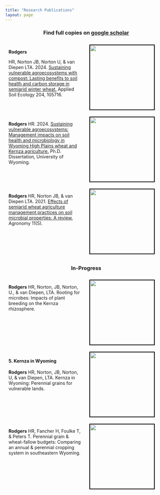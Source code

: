 ```yaml
---
title: "Research Publications"
layout: page
---
```


<!--CSS styling-->
<style>
  .side-by-side {display: flex;}
  .side-by-side > div {flex: 1;padding: 10px;}
  .image-border {border: 2px solid black;}
</style>

<style>
h1, h2, h3 {text-align: center;}
</style>

<!--Subtitle-->
### Find full copies on [google scholar](https://scholar.google.com/citations?user=https://scholar.google.com/citations?user=rK1CuzcAAAAJ&hl=en&user=rK1CuzcAAAAJ)

<!--PAPER 1: OREI-->
<div class="side-by-side"> <div>

<p style="font-weight: bold;">Rodgers</p>
HR, Norton JB, Norton U, & van Diepen LTA. 2024.  
<a target="_blank" href="https://doi.org/10.1016/j.apsoil.2024.105716">Sustaining vulnerable agroecosystems with compost: Lasting benefits to soil health and carbon storage in semiarid winter wheat.</a> 
Applied Soil Ecology 204, 105716. 

</div> <div>
<img src="/images/edited/wheat_fallow.png" width="200" class="image-border">
</div> </div>

<!--PAPER 2: Dissertation-->
<div class="side-by-side"> <div>

**Rodgers** HR. 2024. 
<a target="_blank" href="https://www.proquest.com/docview/3094699934?fromopenview=true&pq-origsite=gscholar&sourcetype=Dissertations%20&%20Theses">Sustaining vulnerable agroecosystems: Management impacts on soil health and microbiology in Wyoming High Plains wheat and Kernza agriculture.</a> 
Ph.D. Dissertation, University of Wyoming.

</div> <div>
<img src="/images/edited/measuring_plants.jpg" width="200" class="image-border">
</div> </div>

<!--PAPER 3: Review-->
<div class="side-by-side"> <div>

**Rodgers** HR, Norton JB, & van Diepen LTA. 2021. 
<a target="_blank" href=https://doi.org/10.3390/agronomy11050852>
Effects of semiarid wheat agriculture management practices on soil microbial properties: A review.</a> Agronomy 11(5). 

</div> <div>
<img src="/images/edited/ai_roots2.png" width="200" class="image-border">
</div> </div>

### In-Progress

<!--PAPER 4: Rhizosphere-->
<div class="side-by-side"> <div>

**Rodgers** HR, Norton, JB, Norton, U., & van Diepen, LTA. Rooting for microbes: Impacts of plant breeding on the Kernza rhizosphere.
  
</div> <div>
<img src="/images/edited/rhizo.jpg" width="200" class="image-border">
</div> </div>

<!--PAPER 5: Kernza Wyoming-->
<div class="side-by-side"> <div>

#### 5. Kernza in Wyoming
**Rodgers** HR, Norton, JB, Norton, U, & van Diepen, LTA. Kernza in Wyoming: Perennial grains for vulnerable lands.

</div> <div>
<img src="/images/edited/three_roots.jpg" width="200" class="image-border">
</div> </div>

<!--PAPER 6: Bulletin-->
<div class="side-by-side"> <div>

**Rodgers** HR, Fancher H, Foulke T, & Peters T. Perennial grain & wheat-fallow budgets: Comparing an annual & perennial cropping system in southeastern Wyoming.

</div> <div>
<img src="/images/edited/Kernza_products.png" width="200" class="image-border">
</div> </div>
